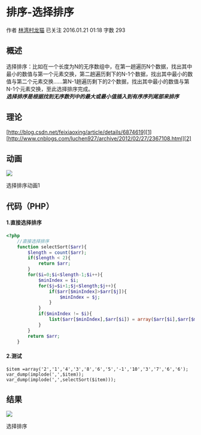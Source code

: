 # 排序-选择排序

作者  [林湾村龙猫][0] 已关注 2016.01.21 01:18  字数 293  

## **概述**

选择排序：比如在一个长度为N的无序数组中，在第一趟遍历N个数据，找出其中最小的数值与第一个元素交换，第二趟遍历剩下的N-1个数据，找出其中最小的数值与第二个元素交换......第N-1趟遍历剩下的2个数据，找出其中最小的数值与第N-1个元素交换，至此选择排序完成。  
**_选择排序是根据找到无序数列中的最大或最小值插入到有序序列尾部来排序_**

## **理论**

[http://blog.csdn.net/feixiaoxing/article/details/6874619][1]  
[http://www.cnblogs.com/luchen927/archive/2012/02/27/2367108.html][2]

## **动画**

![][3]



选择排序动画1

## **代码（PHP）**

#### **1.直接选择排序**

```php
<?php
    //直接选择排序
    function selectSort($arr){
        $length = count($arr);
        if($length < 2){
            return $arr;
        }
        for($i=0;$i<$length-1;$i++){
            $minIndex = $i;
            for($j=$i+1;$j<$length;$j++){
                if($arr[$minIndex]>$arr[$j]){
                    $minIndex = $j;
                }
            }
            if($minIndex != $i){
                list($arr[$minIndex],$arr[$i]) = array($arr[$i],$arr[$minIndex]);
            }
        }
        return $arr;
    }
```

#### **2.测试**

    $item =array('2','1','4','3','8','6','5','-1','10','3','7','6','6');
    var_dump(implode(',',$item));
    var_dump(implode(',',selectSort($item)));

## **结果**

![][4]



选择排序

[0]: /u/5a327aab786a
[1]: http://blog.csdn.net/feixiaoxing/article/details/6874619
[2]: http://www.cnblogs.com/luchen927/archive/2012/02/27/2367108.html
[3]: ../img/301894-33b3451a1dd33cfc.gif
[4]: ../img/301894-d1ac2fa4892f03cf.png
